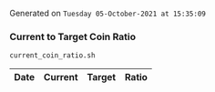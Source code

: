 Generated on `Tuesday 05-October-2021 at 15:35:09`

### Current to Target Coin Ratio
`current_coin_ratio.sh`

Date|Current|Target|Ratio
---|---|---|---

